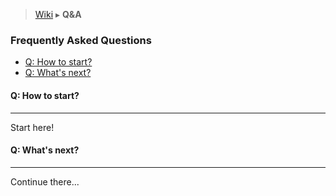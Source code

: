 > [Wiki](Home) ▸ **Q&A**

### Frequently Asked Questions

- [Q: How to start?](#q-how-to-start)
- [Q: What's next?](#q-whats-next)

#### Q: How to start?
----
Start here!

#### Q: What's next?
----
Continue there...
